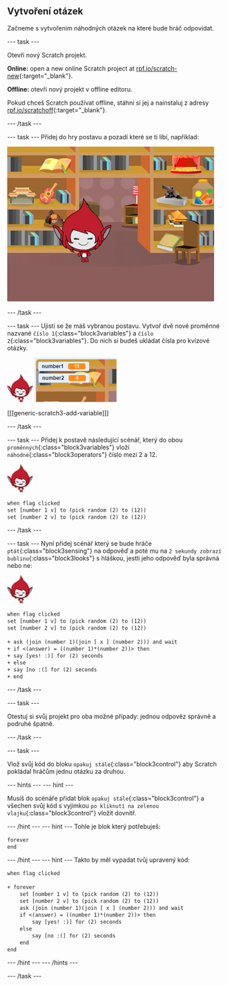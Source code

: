 ## Vytvoření otázek

Začneme s vytvořením náhodných otázek na které bude hráč odpovídat.

\--- task \---

Otevři nový Scratch projekt.

**Online:** open a new online Scratch project at [rpf.io/scratch-new](http://rpf.io/scratchon){:target="_blank"}.

**Offline:** otevři nový projekt v offline editoru.

Pokud chceš Scratch používat offline, stáhni si jej a nainstaluj z adresy [rpf.io/scratchoff](http://rpf.io/scratchoff){:target="_blank"}.

\--- /task \---

\--- task \--- Přidej do hry postavu a pozadí které se ti líbí, například:

![screenshot](images/brain-setting.png)

\--- /task \---

\--- task \--- Ujisti se že máš vybranou postavu. Vytvoř dvě nové proměnné nazvané `číslo 1`{:class="block3variables"} a `číslo 2`{:class="block3variables"}. Do nich si budeš ukládat čísla pro kvízové otázky.

![screenshot](images/giga-sprite.png) ![screenshot](images/brain-variables.png)

[[[generic-scratch3-add-variable]]]

\--- /task \---

\--- task \--- Přidej k postavě následující scénář, který do obou `proměnných`{:class="block3variables"} vloží `náhodné`{:class="block3operators"} číslo mezi 2 a 12.

![screenshot](images/giga-sprite.png)

```blocks3
when flag clicked
set [number 1 v] to (pick random (2) to (12))
set [number 2 v] to (pick random (2) to (12))
```

\--- /task \---

\--- task \--- Nyní přidej scénář který se bude hráče `ptát`{:class="block3sensing"} na odpověď a poté mu na `2 sekundy zobrazí bublinu`{:class="block3looks"} s hláškou, jestli jeho odpověď byla správná nebo ne:

![screenshot](images/giga-sprite.png)

```blocks3
when flag clicked
set [number 1 v] to (pick random (2) to (12))
set [number 2 v] to (pick random (2) to (12))

+ ask (join (number 1)(join [ x ] (number 2))) and wait
+ if <(answer) = ((number 1)*(number 2))> then
+ say [yes! :)] for (2) seconds
+ else
+ say [no :(] for (2) seconds
+ end
```

\--- /task \---

\--- task \---

Otestuj si svůj projekt pro oba možné případy: jednou odpověz správně a podruhé špatně.

\--- /task \---

\--- task \---

Vlož svůj kód do bloku `opakuj stále`{:class="block3control"} aby Scratch pokládal hráčům jednu otázku za druhou.

\--- hints \--- \--- hint \---

Musíš do scénáře přidat blok `opakuj stále`{:class="block3control"} a všechen svůj kód s vyjímkou `po kliknutí na zelenou vlajku`{:class="block3control"} vložit dovnitř.

\--- /hint \--- \--- hint \--- Tohle je blok který potřebuješ:

```blocks3
forever
end
```

\--- /hint \--- \--- hint \--- Takto by měl vypadat tvůj upravený kód:

```blocks3
when flag clicked

+ forever
    set [number 1 v] to (pick random (2) to (12))
    set [number 2 v] to (pick random (2) to (12))
    ask (join (number 1)(join [ x ] (number 2))) and wait
    if <(answer) = ((number 1)*(number 2))> then
        say [yes! :)] for (2) seconds
    else
        say [no :(] for (2) seconds
    end
end
```

\--- /hint \--- \--- /hints \---

\--- /task \---
